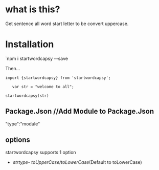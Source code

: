 # what is this?

Get sentence all word start letter to be convert uppercase.

# Installation

`npm i startwordcapsy --save


Then...
```
import {startwordcapsy} from 'startwordcapsy';

   var str = "welcome to all";

startwordcapsy(str)

```
## Package.Json //Add Module to Package.Json 

"type":"module"

## options

startwordcapsy supports 1 option
* *strtype*- _toUpperCase/toLowerCase_(Default to toLowerCase)
